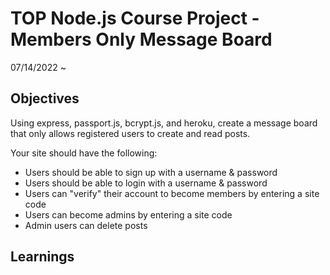 # TOP Node.js Course Project - Members Only Message Board

07/14/2022 ~

## Objectives

Using express, passport.js, bcrypt.js, and heroku, create a message board that only allows registered users to create and read posts.

Your site should have the following:

- Users should be able to sign up with a username & password
- Users should be able to login with a username & password
- Users can "verify" their account to become members by entering a site code
- Users can become admins by entering a site code
- Admin users can delete posts

## Learnings
